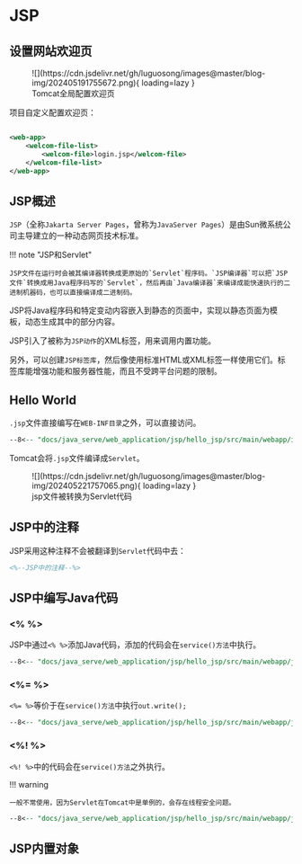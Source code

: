 # JSP

## 设置网站欢迎页

<figure markdown="span">
  ![](https://cdn.jsdelivr.net/gh/luguosong/images@master/blog-img/202405191755672.png){ loading=lazy }
  <figcaption>Tomcat全局配置欢迎页</figcaption>
</figure>

项目自定义配置欢迎页：

```xml

<web-app>
    <welcom-file-list>
        <welcom-file>login.jsp</welcom-file>
    </welcom-file-list>
</web-app>
```

## JSP概述

`JSP`（全称`Jakarta Server Pages`，曾称为`JavaServer Pages`）是由Sun微系统公司主导建立的一种动态网页技术标准。

!!! note "JSP和Servlet"

    JSP文件在运行时会被其编译器转换成更原始的`Servlet`程序码。`JSP编译器`可以把`JSP文件`转换成用Java程序码写的`Servlet`，然后再由`Java编译器`来编译成能快速执行的二进制机器码，也可以直接编译成二进制码。

JSP将Java程序码和特定变动内容嵌入到静态的页面中，实现以静态页面为模板，动态生成其中的部分内容。

JSP引入了被称为`JSP动作`的XML标签，用来调用内置功能。

另外，可以创建`JSP标签库`，然后像使用标准HTML或XML标签一样使用它们。标签库能增强功能和服务器性能，而且不受跨平台问题的限制。

## Hello World

`.jsp`文件直接编写在`WEB-INF目录`之外，可以直接访问。

``` jsp title="hello_jsp/src/main/webapp/index.jsp"
--8<-- "docs/java_serve/web_application/jsp/hello_jsp/src/main/webapp/index.jsp"
```

Tomcat会将`.jsp`文件编译成`Servlet`。

<figure markdown="span">
  ![](https://cdn.jsdelivr.net/gh/luguosong/images@master/blog-img/202405221757065.png){ loading=lazy }
  <figcaption>jsp文件被转换为Servlet代码</figcaption>
</figure>

## JSP中的注释

JSP采用这种注释不会被翻译到`Servlet`代码中去：

``` jsp
<%--JSP中的注释--%>
```

## JSP中编写Java代码

### <% %>

JSP中通过`<% %>`添加Java代码，添加的代码会在`service()方法`中执行。

``` jsp
--8<-- "docs/java_serve/web_application/jsp/hello_jsp/src/main/webapp/java_in_jsp1.jsp"
```

### <%= %>

`<%= %>`等价于在`service()方法`中执行`out.write();`

``` jsp
--8<-- "docs/java_serve/web_application/jsp/hello_jsp/src/main/webapp/java_in_jsp2.jsp"
```

### <%! %>

`<%! %>`中的代码会在`service()方法`之外执行。

!!! warning

    一般不常使用，因为Servlet在Tomcat中是单例的，会存在线程安全问题。

``` jsp
--8<-- "docs/java_serve/web_application/jsp/hello_jsp/src/main/webapp/java_in_jsp3.jsp"
```

## JSP内置对象


